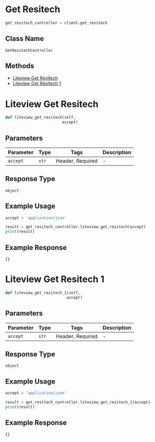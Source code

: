 # Get Resitech

```python
get_resitech_controller = client.get_resitech
```

## Class Name

`GetResitechController`

## Methods

* [Liteview Get Resitech](../../doc/controllers/get-resitech.md#liteview-get-resitech)
* [Liteview Get Resitech 1](../../doc/controllers/get-resitech.md#liteview-get-resitech-1)


# Liteview Get Resitech

```python
def liteview_get_resitech(self,
                         accept)
```

## Parameters

| Parameter | Type | Tags | Description |
|  --- | --- | --- | --- |
| `accept` | `str` | Header, Required | - |

## Response Type

`object`

## Example Usage

```python
accept = 'application/json'

result = get_resitech_controller.liteview_get_resitech(accept)
print(result)
```

## Example Response

```
{}
```


# Liteview Get Resitech 1

```python
def liteview_get_resitech_1(self,
                           accept)
```

## Parameters

| Parameter | Type | Tags | Description |
|  --- | --- | --- | --- |
| `accept` | `str` | Header, Required | - |

## Response Type

`object`

## Example Usage

```python
accept = 'application/json'

result = get_resitech_controller.liteview_get_resitech_1(accept)
print(result)
```

## Example Response

```
{}
```

